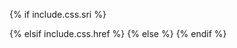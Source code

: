 {% if include.css.sri %}

  <link href="{{ include.css.href }}" rel="stylesheet" integrity="{{ include.css.sri }}" crossorigin="anonymous">
{% elsif include.css.href %}
  <link rel="stylesheet" href="{{ include.css.href }}" />
{% else %}
  <link rel="stylesheet" href="{{ include.css }}" />
{% endif %}
